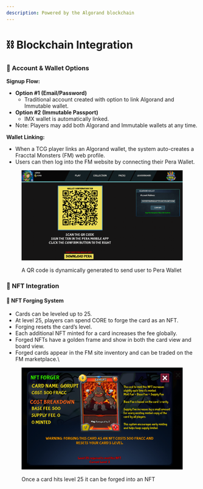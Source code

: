 ```yaml
---
description: Powered by the Algorand blockchain
---
```


# ⛓️ Blockchain Integration

### 🔧 Account & Wallet Options

**Signup Flow:**

* **Option #1 (Email/Password)**
  * Traditional account created with option to link Algorand and Immutable wallet.
* **Option #2 (Immutable Passport)**
  * IMX wallet is automatically linked.
* Note: Players may add both Algorand and Immutable wallets at any time.

**Wallet Linking:**

* When a TCG player links an Algorand wallet, the system auto-creates a Fracctal Monsters (FM) web profile.
* Users can then log into the FM website by connecting their Pera Wallet.

<figure><img src="../.gitbook/assets/image (2) (1).png" alt=""><figcaption><p>A QR code is dynamically generated to send user to Pera Wallet</p></figcaption></figure>

### 🎨 NFT Integration

#### 🏰 NFT Forging System

* Cards can be leveled up to 25.
* At level 25, players can spend CORE to forge the card as an NFT.
* Forging resets the card’s level.
* Each additional NFT minted for a card increases the fee globally.
* Forged NFTs have a golden frame and show in both the card view and board view.
* Forged cards appear in the FM site inventory and can be traded on the FM marketplace.\\

<figure><img src="../.gitbook/assets/image (3) (1).png" alt=""><figcaption><p>Once a card hits level 25 it can be forged into an NFT</p></figcaption></figure>
